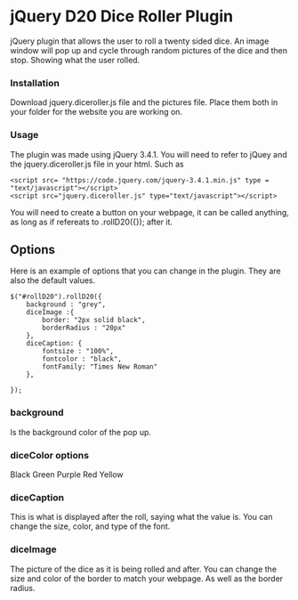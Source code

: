 # jQuery D20 Dice Roller Plugin

jQuery plugin that allows the user to roll a twenty sided dice. An image window will pop up and cycle through random pictures of the dice and then stop. Showing what the user rolled. 

### Installation

Download jquery.diceroller.js file and the pictures file. 
Place them both in your folder for the website you are working on.

### Usage 

The plugin was made using jQuery 3.4.1. You will need to refer to jQuey and the  jquery.diceroller.js file in your html. Such as

```
<script src= "https://code.jquery.com/jquery-3.4.1.min.js" type = "text/javascript"></script>
<script src="jquery.diceroller.js" type="text/javascript"></script>
```

You will need to create a button on your webpage, it can be called anything, as long as if refereats to .rollD20({}); after it. 

## Options

Here is an example of options that you can change in the plugin. They are also the default values.

 
```
$("#rollD20").rollD20({
    background : "grey",
    diceImage :{
        border: "2px solid black",
        borderRadius : "20px"
    },
    diceCaption: {
        fontsize : "100%",
        fontcolor : "black",
        fontFamily: "Times New Roman"
    },
  
});
``` 
### background

Is the background color of the pop up.

### diceColor options 

Black
Green
Purple 
Red
Yellow

### diceCaption

This is what is displayed after the roll, saying what the value is. You can change the size, color, and type of the font. 

### diceImage

The picture of the dice as it is being rolled and after. You can change the size and color of the border to match your webpage. As well as the border radius. 
